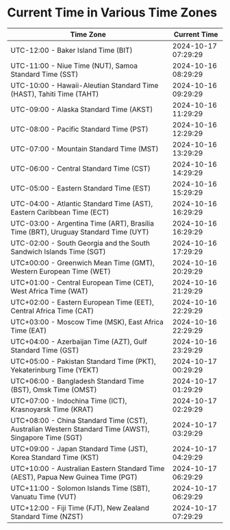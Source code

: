 # Current Time in Various Time Zones

| Time Zone | Current Time |
|-----------|--------------|
| UTC-12:00 - Baker Island Time (BIT) | 2024-10-17 07:29:29 |
| UTC-11:00 - Niue Time (NUT), Samoa Standard Time (SST) | 2024-10-16 08:29:29 |
| UTC-10:00 - Hawaii-Aleutian Standard Time (HAST), Tahiti Time (TAHT) | 2024-10-16 09:29:29 |
| UTC-09:00 - Alaska Standard Time (AKST) | 2024-10-16 11:29:29 |
| UTC-08:00 - Pacific Standard Time (PST) | 2024-10-16 12:29:29 |
| UTC-07:00 - Mountain Standard Time (MST) | 2024-10-16 13:29:29 |
| UTC-06:00 - Central Standard Time (CST) | 2024-10-16 14:29:29 |
| UTC-05:00 - Eastern Standard Time (EST) | 2024-10-16 15:29:29 |
| UTC-04:00 - Atlantic Standard Time (AST), Eastern Caribbean Time (ECT) | 2024-10-16 16:29:29 |
| UTC-03:00 - Argentina Time (ART), Brasília Time (BRT), Uruguay Standard Time (UYT) | 2024-10-16 16:29:29 |
| UTC-02:00 - South Georgia and the South Sandwich Islands Time (SGT) | 2024-10-16 17:29:29 |
| UTC±00:00 - Greenwich Mean Time (GMT), Western European Time (WET) | 2024-10-16 20:29:29 |
| UTC+01:00 - Central European Time (CET), West Africa Time (WAT) | 2024-10-16 21:29:29 |
| UTC+02:00 - Eastern European Time (EET), Central Africa Time (CAT) | 2024-10-16 22:29:29 |
| UTC+03:00 - Moscow Time (MSK), East Africa Time (EAT) | 2024-10-16 22:29:29 |
| UTC+04:00 - Azerbaijan Time (AZT), Gulf Standard Time (GST) | 2024-10-16 23:29:29 |
| UTC+05:00 - Pakistan Standard Time (PKT), Yekaterinburg Time (YEKT) | 2024-10-17 00:29:29 |
| UTC+06:00 - Bangladesh Standard Time (BST), Omsk Time (OMST) | 2024-10-17 01:29:29 |
| UTC+07:00 - Indochina Time (ICT), Krasnoyarsk Time (KRAT) | 2024-10-17 02:29:29 |
| UTC+08:00 - China Standard Time (CST), Australian Western Standard Time (AWST), Singapore Time (SGT) | 2024-10-17 03:29:29 |
| UTC+09:00 - Japan Standard Time (JST), Korea Standard Time (KST) | 2024-10-17 04:29:29 |
| UTC+10:00 - Australian Eastern Standard Time (AEST), Papua New Guinea Time (PGT) | 2024-10-17 06:29:29 |
| UTC+11:00 - Solomon Islands Time (SBT), Vanuatu Time (VUT) | 2024-10-17 06:29:29 |
| UTC+12:00 - Fiji Time (FJT), New Zealand Standard Time (NZST) | 2024-10-17 07:29:29 |

